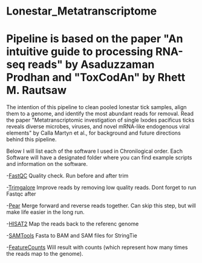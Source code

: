 # Lonestar_Metatranscriptome

# Pipeline is based on the paper "An intuitive guide to processing RNA-seq reads" by Asaduzzaman Prodhan and "ToxCodAn" by Rhett M. Rautsaw
The intention of this pipeline to clean pooled lonestar tick samples, align them to a genome, and identify the most abundant reads for removal. 
Read the paper "Metatranscriptomic investigation of single Ixodes pacificus ticks reveals diverse microbes, viruses, and novel mRNA-like endogenous viral elements" by Calla Martyn et al., for background and future directions behind this pipeline. 

Below I will list each of the software I used in Chronilogical order. Each Software will have a designated folder where you can find example scripts and information on the software. 

-[FastQC](https://www.bioinformatics.babraham.ac.uk/projects/fastqc/) 
Quality check. Run before and after trim

-[Trimgalore](https://github.com/FelixKrueger/TrimGalore) 
Improve reads by removing low quality reads. Dont forget to run Fastqc after

-[Pear](https://cme.h-its.org/exelixis/web/software/pear/) 
Merge forward and reverse reads together. Can skip this step, but will make life easier in the long run.

-[HISAT2](https://daehwankimlab.github.io/hisat2/) 
Map the reads back to the referenc genome

-[SAMTools](https://www.htslib.org/) 
Fasta to BAM and SAM files for StringTie

-[FeatureCounts](https://rnnh.github.io/bioinfo-notebook/docs/featureCounts.html)
Will result with counts (which represent how many times the reads map to the genome).


